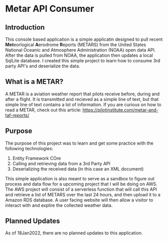 # Metar API Consumer

## Introduction
This console based application is a simple applicatin designed to pull recent **Met**eorlogical **A**erodrome **R**eports (METARS) from the United States National Oceanic and Atmosphere Administration (NOAA) open data API. After the data is pulled from NOAA, the application then updates a local SqlLite database. I created this simple project to learn how to consume 3rd party API's and deserialize the data.

## What is a METAR?
A METAR is a aviation weather report that pilots receive before, during and after a flight. It is transmitted and recieved as a simple line of text, but that simple line of text contains a lot of information. If you are curious on how to read a METAR, check out this article: https://pilotinstitute.com/metar-and-taf-reports/

## Purpose
The purpose of this project was to learn and get some practice with the following technologies:
  1) Entity Framework COre
  2) Calling and retrieving data from a 3rd Party API
  3) Deserializing the received data (in this case an XML document)

This simple application is also meant to serve as a sandbox to figure out process and data flow for a upcoming project that I will be doing on AWS. The AWS project will consist of a serverless function that will call this API and retrieve a list of METARS over the last 24 hours, and then upload it to a Amazon RDS database. A user facing website will then allow a visitor to interact with and explire the collected weather data.

## Planned Updates
 As of 18Jan2022, there are no planned updates to this application.
